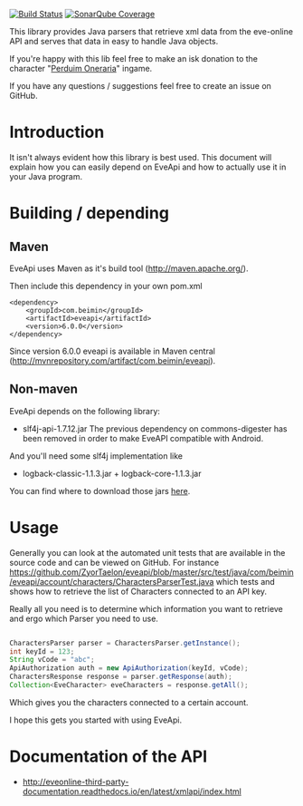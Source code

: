 [![Build Status](http://didge.my-wan.de/jenkins/job/GitHub%20eve-crest/badge/icon)](http://didge.my-wan.de/jenkins/job/GitHub%20eveapi/)
[![SonarQube Coverage](https://img.shields.io/sonar/http/sonar.qatools.ru/ru.yandex.qatools.allure:allure-core/coverage.svg)](http://didge-sonar.my-wan.de/api/resources?resource=188&depth=0&metrics=coverage&includetrends=true)


This library provides Java parsers that retrieve xml data from the eve-online API and serves that data in easy to handle Java objects.

If you're happy with this lib feel free to make an isk donation to the character "[Perduim Oneraria](https://gate.eveonline.com/Profile/Perduim%20Oneraria)" ingame.

If you have any questions / suggestions feel free to create an issue on GitHub.

# Introduction #

It isn't always evident how this library is best used. This document will explain how you can easily depend on EveApi and how to actually use it in your Java program.


# Building / depending #
## Maven ##
EveApi uses Maven as it's build tool (http://maven.apache.org/).

Then include this dependency in your own pom.xml
```
<dependency>
    <groupId>com.beimin</groupId>
    <artifactId>eveapi</artifactId>
    <version>6.0.0</version>
</dependency>
```
Since version 6.0.0 eveapi is available in Maven central (http://mvnrepository.com/artifact/com.beimin/eveapi). 
## Non-maven ##
EveApi depends on the following library:
  * slf4j-api-1.7.12.jar
The previous dependency on commons-digester has been removed in order to make EveAPI compatible with Android.

And you'll need some slf4j implementation like
  * logback-classic-1.1.3.jar + logback-core-1.1.3.jar

You can find where to download those jars [here](http://google.com).

# Usage #
Generally you can look at the automated unit tests that are available in the source code and can be viewed on GitHub. For instance https://github.com/ZyorTaelon/eveapi/blob/master/src/test/java/com/beimin/eveapi/account/characters/CharactersParserTest.java which tests and shows how to retrieve the list of Characters connected to an API key.

Really all you need is to determine which information you want to retrieve and ergo which Parser you need to use.
```java

CharactersParser parser = CharactersParser.getInstance();
int keyId = 123;
String vCode = "abc";
ApiAuthorization auth = new ApiAuthorization(keyId, vCode);
CharactersResponse response = parser.getResponse(auth);
Collection<EveCharacter> eveCharacters = response.getAll();
```
Which gives you the characters connected to a certain account.

I hope this gets you started with using EveApi.

# Documentation of the API #

* http://eveonline-third-party-documentation.readthedocs.io/en/latest/xmlapi/index.html
